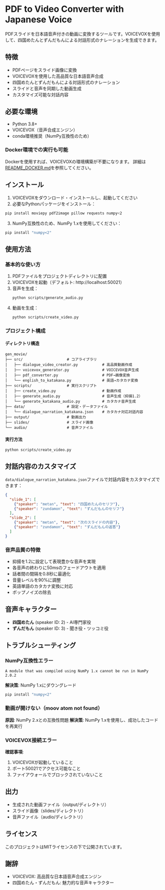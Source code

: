 # PDF to Video Converter with Japanese Voice

PDFスライドを日本語音声付きの動画に変換するツールです。VOICEVOXを使用して、四国めたんとずんだもんによる対話形式のナレーションを生成できます。

## 特徴

- PDFページをスライド画像に変換
- VOICEVOXを使用した高品質な日本語音声合成
- 四国めたんとずんだもんによる対話形式のナレーション
- スライドと音声を同期した動画生成
- カスタマイズ可能な対話内容

## 必要な環境

- Python 3.8+
- VOICEVOX（音声合成エンジン）
- conda環境推奨（NumPy互換性のため）

### Docker環境での実行も可能

Dockerを使用すれば、VOICEVOXの環境構築が不要になります。
詳細は[README_DOCKER.md](README_DOCKER.md)を参照してください。

## インストール

1. VOICEVOXをダウンロード・インストールし、起動してください
2. 必要なPythonパッケージをインストール：

```bash
pip install moviepy pdf2image pillow requests numpy<2
```

3. NumPy互換性のため、NumPy 1.xを使用してください：

```bash
pip install "numpy<2"
```

## 使用方法

### 基本的な使い方

1. PDFファイルをプロジェクトディレクトリに配置
2. VOICEVOXを起動（デフォルト: http://localhost:50021）
3. 音声を生成：
   ```bash
   python scripts/generate_audio.py
   ```
4. 動画を生成：
   ```bash
   python scripts/create_video.py
   ```

### プロジェクト構成

#### ディレクトリ構造
```
gen_movie/
├── src/                    # コアライブラリ
│   ├── dialogue_video_creator.py           # 高品質動画作成
│   ├── voicevox_generator.py               # VOICEVOX音声生成
│   ├── pdf_converter.py                    # PDF→画像変換
│   └── english_to_katakana.py              # 英語→カタカナ変換
├── scripts/                # 実行スクリプト
│   ├── create_video.py                     # 動画作成
│   ├── generate_audio.py                   # 音声生成（抑揚1.2）
│   └── generate_katakana_audio.py          # カタカナ音声生成
├── data/                   # 設定・データファイル
│   └── dialogue_narration_katakana.json    # カタカナ対応対話内容
├── output/                 # 動画出力
├── slides/                 # スライド画像
└── audio/                  # 音声ファイル
```

#### 実行方法
```bash
python scripts/create_video.py
```

## 対話内容のカスタマイズ

`data/dialogue_narration_katakana.json`ファイルで対話内容をカスタマイズできます：

```json
{
  "slide_1": [
    {"speaker": "metan", "text": "四国めたんのセリフ"},
    {"speaker": "zundamon", "text": "ずんだもんのセリフ"}
  ],
  "slide_2": [
    {"speaker": "metan", "text": "次のスライドの内容"},
    {"speaker": "zundamon", "text": "ずんだもんの返答"}
  ]
}
```

### 音声品質の特徴

- 抑揚を1.2に設定して表現豊かな音声を実現
- 各音声の終わりに50msのフェードアウトを適用
- 話者間の間隔を0.8秒に最適化
- 音量レベルを90%に調整
- 英語単語のカタカナ変換に対応
- ポップノイズの除去

## 音声キャラクター

- **四国めたん** (speaker ID: 2) - AI専門家役
- **ずんだもん** (speaker ID: 3) - 聞き役・ツッコミ役

## トラブルシューティング

### NumPy互換性エラー
```
A module that was compiled using NumPy 1.x cannot be run in NumPy 2.0.2
```
**解決策**: NumPy 1.xにダウングレード
```bash
pip install "numpy<2"
```

### 動画が開けない（moov atom not found）
**原因**: NumPy 2.xとの互換性問題
**解決策**: NumPy 1.xを使用し、成功したコードを再実行

### VOICEVOX接続エラー
**確認事項**:
1. VOICEVOXが起動していること
2. ポート50021でアクセス可能なこと
3. ファイアウォールでブロックされていないこと

## 出力

- 生成された動画ファイル（output/ディレクトリ）
- スライド画像（slides/ディレクトリ）
- 音声ファイル（audio/ディレクトリ）

## ライセンス

このプロジェクトはMITライセンスの下で公開されています。

## 謝辞

- VOICEVOX: 高品質な日本語音声合成エンジン
- 四国めたん・ずんだもん: 魅力的な音声キャラクター